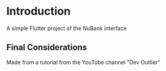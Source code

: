 # Introduction

A simple Flutter project of the NuBank interface

## Final Considerations

Made from a tutorial from the YouTube channel "Dev Outlier"
